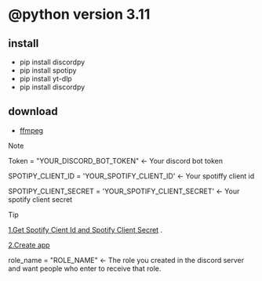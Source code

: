 # @python version 3.11
## install
- pip install discordpy
- pip install spotipy
- pip install yt-dlp
- pip install discordpy

## download
- [ffmpeg](https://www.gyan.dev/ffmpeg/builds/ffmpeg-release-essentials.7z)

> [!NOTE]
> Token = "YOUR_DISCORD_BOT_TOKEN" <- Your discord bot token
>  
>SPOTIPY_CLIENT_ID = 'YOUR_SPOTIFY_CLIENT_ID' <- Your spotiffy client id
> 
>SPOTIPY_CLIENT_SECRET = 'YOUR_SPOTIFY_CLIENT_SECRET' <- Your spotify client secret

> [!TIP]
> [1.Get Spotify Cient Id and Spotify Client Secret](https://developer.spotify.com/) .
> 
> [2.Create app](https://developer.spotify.com/dashboard/create)
>
> role_name = "ROLE_NAME" <- The role you created in the discord server and want people who enter to receive that role.
